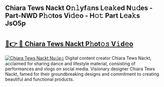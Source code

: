 ## Chiara Tews Nackt O𝚗𝚕yf𝚊ns L𝚎a𝚔ed N𝚞𝚍es - Part-NWD P𝚑𝚘tos Vi𝚍𝚎o - H𝚘𝚝 Part L𝚎a𝚔s JsO5p

# <h2><a href="http://kf273bi.oniu.top/?m=Chiara+Tews+Nackt">🔗👉 🔴 Chiara Tews Nackt P𝚑ot𝚘𝚜 V𝚒d𝚎o</a></h2>

[![Chiara Tews Nackt Nu𝚍e𝚜](https://i.imgur.com/0qMVB7G.gif)](http://kf273bi.oniu.top/?m=Chiara+Tews+Nackt)
Digital content creator Chiara Tews Nackt, acclaimed for sharing dance and lifestyle material, consisting of performances and vlogs on social media. Visionary designer Chiara Tews Nackt, famed for their groundbreaking designs and commitment to creating beautiful and functional products.  
